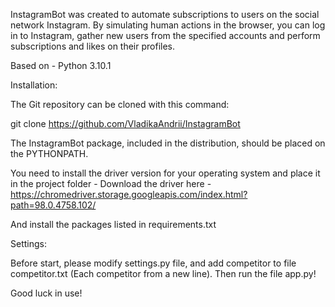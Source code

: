 InstagramBot was created to automate subscriptions to users on the social network Instagram. By simulating human actions in the browser, you can log in to Instagram, gather new users from the specified accounts and perform subscriptions and likes on their profiles. 

Based on - Python 3.10.1

Installation:

The Git repository can be cloned with this command:

git clone https://github.com/VladikaAndrii/InstagramBot

The InstagramBot package, included in the distribution, should be placed on the PYTHONPATH.

You need to install the driver version for your operating system and place it in the project folder -
Download the driver here - https://chromedriver.storage.googleapis.com/index.html?path=98.0.4758.102/

And install the packages listed in requirements.txt

Settings:

Before start, please modify settings.py file, and add competitor to file competitor.txt (Each competitor from a new line). Then run the file app.py! 

Good luck in use!
